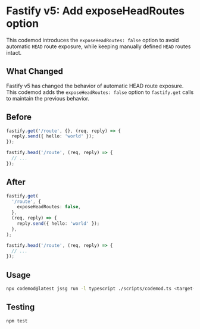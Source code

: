 # Fastify v5: Add exposeHeadRoutes option

This codemod introduces the `exposeHeadRoutes: false` option to avoid automatic `HEAD` route exposure, while keeping manually defined `HEAD` routes intact.

## What Changed

Fastify v5 has changed the behavior of automatic HEAD route exposure. This codemod adds the `exposeHeadRoutes: false` option to `fastify.get` calls to maintain the previous behavior.

## Before

```ts
fastify.get('/route', {}, (req, reply) => {
  reply.send({ hello: 'world' });
});

fastify.head('/route', (req, reply) => {
  // ...
});
```

## After

```ts
fastify.get(
  '/route', {
    exposeHeadRoutes: false,
  },
  (req, reply) => {
    reply.send({ hello: 'world' });
  },
);

fastify.head('/route', (req, reply) => {
  // ...
});
```

## Usage

```bash
npx codemod@latest jssg run -l typescript ./scripts/codemod.ts <target-path>
```

## Testing

```bash
npm test
```

